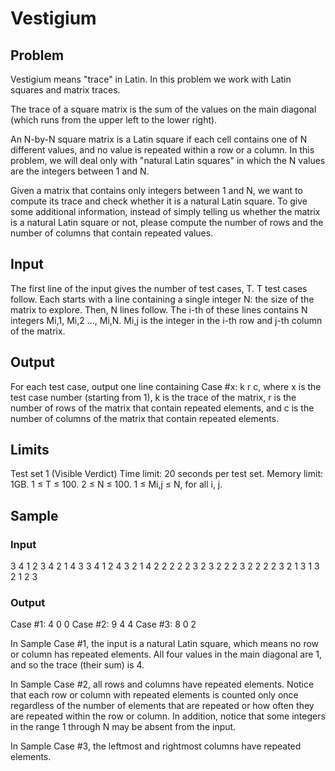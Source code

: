 # Vestigium

## Problem
Vestigium means "trace" in Latin. In this problem we work with Latin squares and matrix traces.

The trace of a square matrix is the sum of the values on the main diagonal (which runs from the upper left to the lower right).

An N-by-N square matrix is a Latin square if each cell contains one of N different values, and no value is repeated within a row or a column. In this problem, we will deal only with "natural Latin squares" in which the N values are the integers between 1 and N.

Given a matrix that contains only integers between 1 and N, we want to compute its trace and check whether it is a natural Latin square. To give some additional information, instead of simply telling us whether the matrix is a natural Latin square or not, please compute the number of rows and the number of columns that contain repeated values.

## Input
The first line of the input gives the number of test cases, T. T test cases follow. Each starts with a line containing a single integer N: the size of the matrix to explore. Then, N lines follow. The i-th of these lines contains N integers Mi,1, Mi,2 ..., Mi,N. Mi,j is the integer in the i-th row and j-th column of the matrix.

## Output
For each test case, output one line containing Case #x: k r c, where x is the test case number (starting from 1), k is the trace of the matrix, r is the number of rows of the matrix that contain repeated elements, and c is the number of columns of the matrix that contain repeated elements.

## Limits
Test set 1 (Visible Verdict)
Time limit: 20 seconds per test set.
Memory limit: 1GB.
1 ≤ T ≤ 100.
2 ≤ N ≤ 100.
1 ≤ Mi,j ≤ N, for all i, j.

## Sample

### Input
 	
3
4
1 2 3 4
2 1 4 3
3 4 1 2
4 3 2 1
4
2 2 2 2
2 3 2 3
2 2 2 3
2 2 2 2
3
2 1 3
1 3 2
1 2 3

### Output   
  
Case #1: 4 0 0
Case #2: 9 4 4
Case #3: 8 0 2

  
In Sample Case #1, the input is a natural Latin square, which means no row or column has repeated elements. All four values in the main diagonal are 1, and so the trace (their sum) is 4.

In Sample Case #2, all rows and columns have repeated elements. Notice that each row or column with repeated elements is counted only once regardless of the number of elements that are repeated or how often they are repeated within the row or column. In addition, notice that some integers in the range 1 through N may be absent from the input.

In Sample Case #3, the leftmost and rightmost columns have repeated elements.
